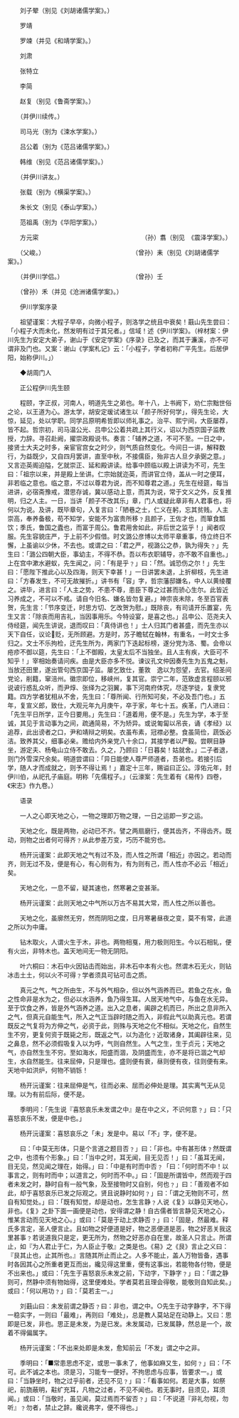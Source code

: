 <!-- { "loadSidebar": true } -->
　　刘子翚（别见《刘胡诸儒学案》。）

　　罗靖

　　罗竦（并见《和靖学案》。）

　　刘肃

　　张特立

　　李简

　　赵复（别见《鲁斋学案》。）

　　（并伊川续传。）

　　司马光（别为《涑水学案》。）

　　吕公着（别为《范吕诸儒学案》。）

　　韩维（别见《范吕诸儒学案》。）

　　（并伊川讲友。）

　　张载（别为《横渠学案》。）

　　朱长文（别见《泰山学案》。）

　　范祖禹（别为《华阳学案》。）

　　方元寀　　　　　　　　　　　　　　　　　（孙）翥（别见　《震泽学案》。）

　　（父峻。）　　　　　　　　　　　　　　　（曾孙）耒（别见《刘胡诸儒学案》。）

　　（并伊川学侣。）　　　　　　　　　　　　（曾孙）壬

　　（曾孙）禾（并见《沧洲诸儒学案》。）

　　伊川学案序录

　　祖望谨案：大程子早卒，向微小程子，则洛学之统且中衰矣！蕺山先生尝曰：「小程子大而未化，然发明有过于其兄者。」信域！述《伊川学案》。（梓材案：伊川先生为安定大弟子，谢山于《安定学案》《序录》已及之，而其于濂溪，亦不可谓非及门也。又案：谢山《学案札记》云：「小程子，学者初称广平先生。后居伊阳，始称伊川。」）

　　◆胡周门人

　　正公程伊川先生颐

　　程颐，字正叔，河南人，明道先生之弟也。年十八，上书阙下，劝仁宗黜世俗之论，以王道为心。游太学，胡安定瑗试诸生以「颜子所好何学」，得先生论，大惊，延见，处以学职。同学吕原明希哲即以师礼事之。治平、熙宁间，大臣屡荐，皆不起。哲宗初，司马温公光、吕申公公着共疏上其行义，诏以为西京国子监教授，力辞。寻召赴阙，擢崇政殿说书。奏言：「辅养之道，不可不至。一日之中，接贤士大夫之时多，亲宦官宫女之时少，则气质自然变化。今间日一讲，解释数行，为益既少，又自四月罢讲，直至中秋，不接儒臣，殆非古人旦夕承弼之意。」又言迩英阁迫隘，乞就崇正、延和殿讲读。给事中顾临以殿上讲读为不可，先生曰：「祖宗以来，并是殿上坐讲。仁宗始就迩英，而讲官立侍，盖从一时之便耳，非若临之意也。临之意，不过以尊君为说，而不知尊君之道。」先生在经筵，每当进讲，必宿斋豫戒，潜思存诚，冀以感动上意，而其为说，常于文义之外，反复推明，归之人主。一日，当讲「颜子不改其乐」章，门人或疑此章非有人君事也，将何以为说。及讲，既毕章句，入复言曰：「陋巷之士，仁义在躬，忘其贫贱。人主崇高，奉养备极，苟不知学，安能不为富贵所移﹖且颜子，王佐才也，而箪食瓢饮；季氏，鲁国之蠹也，而富于周公。鲁君用舍如此，非后世之监乎！」闻者叹服。先生容貌庄严，于上前不少假借。时文潞公彦博以太师平章重事，侍立终日不懈，上虽谕以少休，不去也。或谓之曰：「君之严，视潞公之恭，孰为得失﹖」先生曰：「潞公四朝大臣，事幼主，不得不恭。吾以布衣职辅导，亦不敢不自重也。」上在宫中漱水避蚁，先生闻之，问：「有是乎﹖」曰：「然。诚恐伤之尔！」先生曰：「愿陛下推此心以及四海，则天下幸甚！」一日讲罢未退，上折柳枝，先生进曰：「方春发生，不可无故摧折。」讲书有「容」字，哲宗藩邸嫌名，中人以黄绫覆之。讲毕，进言曰：「人主之势，不患不尊，患臣下尊之过甚而骄心生尔。此皆近习养成之，不可以不戒。请自今旧名、嫌名皆勿复避。」神宗丧未除，冬至百官表贺，先生言：「节序变迁，时思方切、乞改贺为慰。」既除丧，有司请开乐置宴，先生又言：「除丧而用吉礼，当因事用乐。今特设宴，是喜之也。」吕申公、范尧夫入侍经筵，闻先生讲说，退而叹曰：「真侍讲也！」士人归其门者甚盛，而先生亦以天下自任，议论贬，无所顾避。方是时，苏子瞻轼在翰林，有重名，一时文士多归之。文士不乐拘检，迂先生所为，两家门下迭起标榜，遂分党为洛、蜀。会帝以疮疹不御以筵，先生曰：「上不御殿，太皇太后不当独坐。且人主有疾，大臣可不知乎！」宰相始奏请问疾。由是大臣亦多不悦。谏议孔文仲因奏先生为五鬼之魁，当放还田里，遂出管句西京国子监。屡乞致仕，董敦　逸以为怨望，去官。绍圣间党论，削籍，窜涪州。徽宗即位，移峡州，复其官。崇宁二年，范致虚言程颐以邪说诐行惑乱众听，而尹焞、张绎为之羽翼，事下河南府体究，尽逐学徒，复隶党籍。四方学者犹相从不舍，先生曰：「尊所闻、行所知可矣，不必及吾门也。」五年，复宣义郎，致仕，大观元年九月庚午，卒于家，年七十五。疾革，门人进曰：「先生平日所学，正今日要用。」先生曰：「道着用，便不是。」先生为学，本于至诚，其见于言动事为之间，疏通简易，不为矫异。或说匍匐以吊丧，诵《孝经》以追荐，此出谤者之口，尹和靖辩之明矣。衣虽布素，冠襟必整。食虽简俭，蔬饭必洁。致养其父，细事必亲。赡给内外亲党八十余口，其接学者以严毅。尝瞑目静坐，游定夫、杨龟山立侍不敢去。久之，乃顾曰：「日暮矣！姑就舍。」二子者退，则门外雪深尺余矣。明道尝谓曰：「异日能使人尊严师道者，吾弟也。若接引后学，随人才而成就之，则予不得让焉！」嘉定十三年，赐谥曰正公。淳佑元年，封伊川伯，从祀孔子庙庭。明称「先儒程子。」（云濠案：先生着有《易传》四卷，《宋志》作九卷。）

　　语录

　　一人之心即天地之心，一物之理即万物之理，一日之运即一岁之运。

　　天地之化，既是两物，必动已不齐。譬之两扇磨行，便其齿齐，不得齿齐。既动，则物之出者何可得齐﹖从此参差万变，巧历不能穷也。

　　杨开沅谨案：此即天地之气有过不及，而人性之所谓「相近」亦因之。若动而齐，则无过不及，便是有心，有心则有为，有为则有己，而人性亦不必云「相近」矣。

　　天地之化，一息不留，疑其速也，然寒暑之变甚渐。

　　杨开沅谨案：此则天地之中气所以万古不易其大常，而人性之所以善也。

　　天地之化，虽廓然无穷，然而阴阳之度，日月寒暑昼夜之变，莫不有常，此道之所以为中庸。

　　钻木取火，人谓火生于木，非也。两物相戛，用力极则阳生。今以石相轧，便有火出，非特木也。盖天地间无一物无阴阳。

　　叶六桐曰：木石中火因钻击而始出，非木石中本有火也。然谓木石无火，则钻冰击土土，何以火不可得﹖学者须具可钻可击之质。

　　真元之气，气之所由生，不与外气相杂，但以外气涵养而已。若鱼之在水，鱼之性命非是水为之，但必以水涵养，鱼乃得生耳。人居天地气中，与鱼在水无异。至于饮食之养，皆是外气涵养之道。出入之息者，阖辟之机而已，所出之息非所入之气，但真元自能生气，所入之气正当辟时随之而入，非假此气以助真元也。若谓既反之气复将为方伸之气，必资于此，则殊与天地之化不相似。天地之化，自然生生不穷，更复何资于既毙之形，既返之气，以为造化﹖近取诸身，其阖辟往来，见之鼻息，然不必须假吸复入以为呼，气则自然生。人气之生，生于贞元；天地之气，亦自然生生不穷。至如海水，阳盛而涸，及阴盛而生，亦不是将已涸之气却生，水自然能生。往来屈伸，只是理也。盛则便有衰，昼则便有夜，往则便有来。天地中如洪炉，何物不销铄！

　　杨开沅谨案：往来屈伸是气，往而必来、屈而必伸处是理。其实离气无从见理。以为有前后际，便不是。

　　季明问：「先生说『喜怒哀乐未发谓之中』是在中之义，不识何意﹖」曰：「只喜怒哀乐不发，便是中也。」

　　杨开沅谨案：喜怒哀乐之「未」发是中。易以「不」字，便不是。

　　曰：「中莫无形体，只是个言道之题目否﹖」曰：「非也。中有甚形体﹖然既谓之中，也须有个形象。」曰：「当中之时，耳无闻，目无见否！」曰：「虽耳无闻，目无见，然见闻之理在，始得。」曰：「中是有时而中否﹖「曰：「何时而不中！以事言之，则有时而中；以道言之，何时而不中。」曰：「固是所谓皆中，然而观于四者未发之时，静时自有一般气象，及至接物时又自别，何也﹖」曰：「善观者不如此，却于喜怒哀乐已发之际观之。贤且说静时如何﹖」曰：「谓之无物则不可，然自有知觉处。」曰：「既有知觉，却是动也，怎生言静﹖人说《复》以静见天地心，非也。《复》之卦下面一画便是动也，安得谓之静！自古儒者皆言静见天地之心，惟某言动而见天地之心。」或曰：「莫是于动上求静否﹖」曰：「固是，然最难。释氏多言定，圣人便言止。且如物之好便道是好，物之恶便道是恶，物之好恶关我这里甚事﹖若说道我只是定，更无所为，然物之好恶亦自在里，故圣人只言止。所谓止，如『为人君止于仁，为人臣止于敬』之类是也。《易》之《艮》言止之义曰：『艮其止也，止其所也。』言随其所止而止之。人多不能止，盖人万物皆备，遇事时各因其心之所重者更互而出，纔见得这里重，便有这事出，若能物各付物，便是不出来也。」或曰：「先生于喜怒哀乐未发之前，下动字，下静字﹖」曰：「谓之静则可，然静中须有物始得，这里便难处。学者莫若且理会得敬，能敬则自知此矣。」或曰：「何以用功﹖」曰：「莫若主一。」

　　刘蕺山曰：未发前谓之静否﹖曰：非也，谓之中。○先生于动字静字，不下得一稳实字，一则曰「最难」，再则曰「难处」，总是教人莫站足在动静上。又曰：思即是已发，非也。思正是未发，为是已发。未发属动，已发属静，然总是一个，故着不得偏属字。

　　杨开沅谨案：「不出来处即是未发，愈知前云「不发」谓之中之非。

　　季明曰：「■常患思虑不定，或思一事未了，他事如麻又生，如何﹖」曰：「不可。此不诚之本也。须是习，习能专一便好。不拘思虑与应事，皆要求一。」或曰：「当静坐时，物之过乎前者，还见不见﹖」曰：「看事如何。若是大事，如祭祀，前旒蔽明，黈纩充耳，凡物之过者，不见不闻也。若无事时，目须见，耳须闻。」或曰：「当敬时，虽见闻，莫过焉而不留否﹖」曰：「不说道『非礼勿视，勿听』﹖勿者，禁止之辞。纔说弗字，便不得也。」

